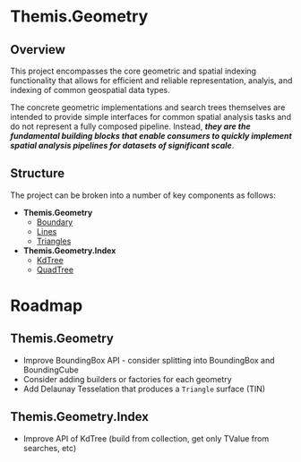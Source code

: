 # Themis.Geometry
## Overview
This project encompasses the core geometric and spatial indexing functionality that allows for efficient and reliable representation, analyis, and indexing of common geospatial data types.

The concrete geometric implementations and search trees themselves are intended to provide simple interfaces for common spatial analysis tasks and do not represent a fully composed pipeline.  Instead, ***they are the fundamental building blocks that enable consumers to quickly implement spatial analysis pipelines for datasets of significant scale***.

## Structure
The project can be broken into a number of key components as follows:
- __Themis.Geometry__
    - [Boundary](/Boundary/README.md)
    - [Lines](/Lines/README.md)
    - [Triangles](/Triangles/README.md)
- __Themis.Geometry.Index__
    - [KdTree](/Index/KdTree/README.md)
    - [QuadTree](/Index/QuadTree/README.md)

# Roadmap
## Themis.Geometry
- Improve BoundingBox API - consider splitting into BoundingBox and BoundingCube
- Consider adding builders or factories for each geometry
- Add Delaunay Tesselation that produces a `Triangle` surface (TIN)
## Themis.Geometry.Index
- Improve API of KdTree (build from collection, get only TValue from searches, etc)